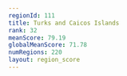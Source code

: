 ```yaml
---
regionId: 111
title: Turks and Caicos Islands
rank: 32
meanScore: 79.19
globalMeanScore: 71.78
numRegions: 220
layout: region_score
---
```


